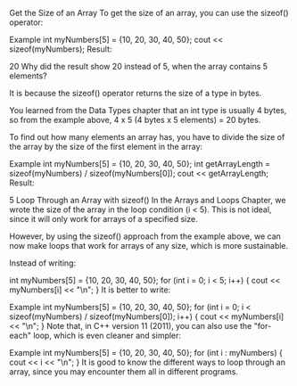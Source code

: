 Get the Size of an Array
To get the size of an array, you can use the sizeof() operator:

Example
int myNumbers[5] = {10, 20, 30, 40, 50};
cout << sizeof(myNumbers);
Result:

20
Why did the result show 20 instead of 5, when the array contains 5 elements?

It is because the sizeof() operator returns the size of a type in bytes.

You learned from the Data Types chapter that an int type is usually 4 bytes, so from the example above, 4 x 5 (4 bytes x 5 elements) = 20 bytes.

To find out how many elements an array has, you have to divide the size of the array by the size of the first element in the array:

Example
int myNumbers[5] = {10, 20, 30, 40, 50};
int getArrayLength = sizeof(myNumbers) / sizeof(myNumbers[0]);
cout << getArrayLength;
Result:

5
Loop Through an Array with sizeof()
In the Arrays and Loops Chapter, we wrote the size of the array in the loop condition (i < 5). This is not ideal, since it will only work for arrays of a specified size.

However, by using the sizeof() approach from the example above, we can now make loops that work for arrays of any size, which is more sustainable.

Instead of writing:

int myNumbers[5] = {10, 20, 30, 40, 50};
for (int i = 0; i < 5; i++) {
  cout << myNumbers[i] << "\n";
}
It is better to write:

Example
int myNumbers[5] = {10, 20, 30, 40, 50};
for (int i = 0; i < sizeof(myNumbers) / sizeof(myNumbers[0]); i++) {
  cout << myNumbers[i] << "\n";
}
Note that, in C++ version 11 (2011), you can also use the "for-each" loop, which is even cleaner and simpler:

Example
int myNumbers[5] = {10, 20, 30, 40, 50};
for (int i : myNumbers) {
  cout << i << "\n";
}
It is good to know the different ways to loop through an array, since you may encounter them all in different programs.